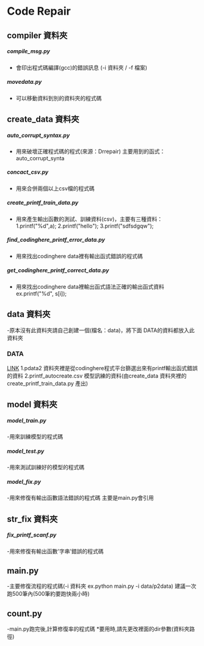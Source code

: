 # Code Repair

## compiler 資料夾
##### compile_msg.py 
- 會印出程式碼編譯(gcc)的錯誤訊息 (-i 資料夾 / -f 檔案)

##### movedata.py 
- 可以移動資料到別的資料夾的程式碼

## create_data 資料夾
##### auto_corrupt_syntax.py
 - 用來破壞正確程式碼的程式(來源：Drrepair) 主要用到的函式：auto_corrupt_synta

##### concact_csv.py 
- 用來合併兩個以上csv檔的程式碼

##### create_printf_train_data.py 
- 用來產生輸出函數的測試、訓練資料(csv)，主要有三種資料：
1.printf("%d",a);
2.printf("hello");
3.printf("sdfsdgqw");
 
 ##### find_codinghere_printf_error_data.py
 - 用來找出codinghere data裡有輸出函式錯誤的程式碼


 ##### get_codinghere_printf_correct_data.py
 - 用來找出codinghere data裡輸出函式語法正確的輸出函式資料
 ex.printf("%d", s[i]);

## data 資料夾
-原本沒有此資料夾請自己創建一個(檔名：data)，將下面 DATA的資料都放入此資料夾
### DATA
[LINK](https://drive.google.com/drive/folders/1NfAx5mKUyAcAq9oc7q_1CW1UYczY8UuK?usp=sharing)
1.pdata2 資料夾裡是從codinghere程式平台篩選出來有printf輸出函式錯誤的資料
2.printf_autocreate.csv 模型訊練的資料(由create_data 資料夾裡的create_printf_train_data.py 產出)

## model 資料夾 
##### model_train.py
-用來訓練模型的程式碼

##### model_test.py
-用來測試訓練好的模型的程式碼

##### model_fix.py
-用來修復有輸出函數語法錯誤的程式碼
主要是main.py會引用

## str_fix 資料夾
##### fix_printf_scanf.py
-用來修復有輸出函數'字串'錯誤的程式碼


## main.py
-主要修復流程的程式碼(-i 資料夾 ex.python main.py -i data/p2data)
建議一次跑500筆內(500筆約要跑快兩小時)
## count.py 
-main.py跑完後,計算修復率的程式碼
*要用時,請先更改裡面的dir參數(資料夾路徑)